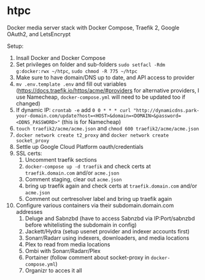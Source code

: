 # htpc
Docker media server stack with Docker Compose, Traefik 2, Google OAuth2, and LetsEncrypt

Setup:
1. Insall Docker and Docker Compose
1. Set privileges on folder and sub-folders `sudo setfacl -Rdm g:docker:rwx ~/htpc`, `sudo chmod -R 775 ~/htpc`
1. Make sure to have domain/DNS up to date, and API access to provider
1. `mv .env.template .env` and fill out variables (https://docs.traefik.io/https/acme/#providers for alternative providers, I use Namecheap, `docker-compose.yml` will need to be updated too if changed)
1. If dynamic IP: `crontab -e` add `0 0 * * * curl "http://dynamicdns.park-your-domain.com/update?host=<HOST>&domain=<DOMAIN>&password=<DDNS_PASSWORD>"` (this is for Namecheap)
1. `touch traefik2/acme/acme.json` and `chmod 600 traefik2/acme/acme.json`
1. `docker network create t2_proxy` and `docker network create socket_proxy`
1. Settle up Google Cloud Platform oauth/credentials
1. SSL certs:
    1. Uncomment traefik sections
    1. `docker-compose up -d traefik` and check certs at `traefik.domain.com` and/or `acme.json`
    1. Comment staging, clear out `acme.json`
    1. bring up traefik again and check certs at `traefik.domain.com` and/or `acme.json`
    1. Comment out certresolver label and bring up traefik again
1. Configure various containers via their subdomain.domain.com addresses
    1. Deluge and Sabnzbd (have to access Sabnzbd via IP:Port/sabnzbd before whitelisting the subdomain in config)
    1. Jackett/Hydra (setup usenet provider and indexer accounts first)
    1. Sonarr/Radarr using indexers, downloaders, and media locations
    1. Plex to read from media locations
    1. Ombi with Sonarr/Radarr/Plex
    1. Portainer (follow comment about socket-proxy in `docker-compose.yml`)
    1. Organizr to acces it all
